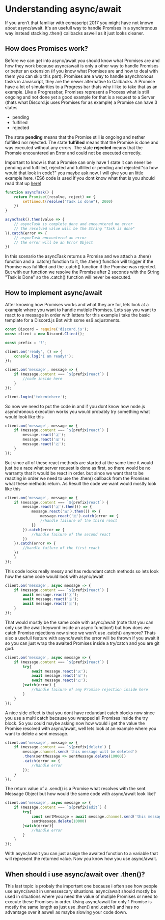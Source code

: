 # Understanding async/await

If you aren't that familiar with ecmascript 2017 you might have not known about async/await. It's an usefull way to handle Promises in a synchronous way instead stacking .then() callbacks aswell as it just looks cleaner.

## How does Promises work?

Before we can get into async/await you should know what Promises are and how they work because async/await is only a other way to handle Promises or better an extension (if you know what Promises are and how to deal with them you can skip this part). Promises are a way to handle asynchronous tasks in Javascript, they are the newer alternative to Callbacks. A Promise have a lot of simularities to a Progress bar thats why i like to take that as an example. Like a Progressbar, Promises represent a Process what is still ongoing and not done yet a good example for that is a request to a Server (thats what Discord.js uses Promises for as example) a Promise can have 3 states

* pending
* fulfilled
* rejected

The state **pending** means that the Promise still is ongoing and nether fulfilled nor rejected.
The state **fulfilled** means that the Promise is done and was executed without any errors.
The state **rejected** means that the Promsie encountered an Error and could not be executed correctly.

Important to know is that a Promise can only have 1 state it can never be pending and fulfilled, rejected and fulfilled or pending and rejected."so how would that look in code?" you maybe ask now. I will give you an little example here.
(ES6 code is used if you dont know what that is you should read that up [here](/additional-info/es6-syntax))

```js
function asyncTask() {
	return Promise((resolve, reject) => {
		setTimeout(resolve("Task is done"), 2000)
	})
}

asyncTask().then(value => {
	// asyncTask is complete done and encountered no error
	// The resolved value will be the String "Task is done"
}).catch(error => {
	// asyncTask encountered an error
	// the error will be an Error Object
})
```

In this scenario the asyncTask returns a Promise and we attach a .then() function and a .catch() function to it, the .then() function will trigger if the Promise was fulfilled and the .catch() function if the Promise was rejected. But with our function we resolve the Promise after 2 seconds with the String "Task is Done" so the .catch() function will never be executed.

## How to implement async/await

After knowing how Promises works and what they are for, lets look at a example where you want to handle mutiple Promises. Lets say you want to react to a message in order with letters for this example i take the basic template for a Discord.js Bot with some es6 adjustments.

```js
const Discord = require('discord.js');
const client = new Discord.Client();

const prefix = '?';

client.on('ready', () => {
	console.log('I am ready!');
});

client.on('message', message => {
	if (message.content === `${prefix}react`) {
		//code inside here
	}
});

client.login('tokeninhere');
```

So now we need to put the code in and if you dont know how node.js asynchronous execution works you would probably try something what would look like this

```js
client.on('message', message => {
	if (message.content === `${prefix}react`) {
		message.react('🇦');
		message.react('🇧');
		message.react('🇨');
	}
});
```

But since all of these react methods are started at the same time it would just be a race what server request is done as first, so there would be no warranty that it would be react in order. but since we want that to be reacting in order we need to use the .then() callback from the Promises what these methods return. As Result the code we want would mostly look like this

```js
client.on('message', message => {
	if (message.content === `${prefix}react`) {
		message.react('🇦').then(() => {
			message.react('🇧').then(() => {
				message.react('🇨').catch(error => {
				//handle failure of the third react
			})
		}).catch(error => {
			//handle failure of the second react
		})
	}).catch(error => {
		//handle failure of the first react
	})
	}
});
```

This code looks really messy and has redundant catch methods so lets look how the same code would look with async/await

```js
client.on('message', async message => {
	if (message.content === `${prefix}react`) {
		await message.react('🇦');
		await message.react('🇧');
		await message.react('🇨');
	}
});
```

That would mostly be the same code with async/await (note that you can only use the await keyword inside an async function!) but how does we catch Promise rejections now since we won't use .catch() anymore? Thats also a usefull feature with async/await the error will be thrown if you await it so you can just wrap the awaited Promises inside a try/catch and you are git gud. 

```js
client.on('message', async message => {
	if (message.content === `${prefix}react`) {
		try{
			await message.react('🇦');
			await message.react('🇧');
			await message.react('🇨');
		}catch(error) {
			//handle failure of any Promise rejection inside here
		}
	}
});
```

A nice side effect is that you dont have redundant catch blocks now since you use a multi catch because you wrapped all Promises inside the try block. So you could maybe asking now how would i get the value the Promise resolved with async/await, well lets look at an example where you want to delete a sent message.

```js
client.on('message', message => {
	if (message.content === `${prefix}delete`) {
		message.channel.send('this message will be deleted')
		.then(sentMessage => sentMessage.delete(10000))
		.catch(error => {
			//handle error
		});
	}
});
```

The return value of a .send() is a Promise what resolves with the sent Message Object but how would the same code with async/await look like?

```js
client.on('message', async message => {
	if (message.content === `${prefix}edit`) {
		try{
			const sentMessage = await message.channel.send('this message will be edited')
			sentMessage.delete(10000)
		}catch(error){
			//handle error
		}
	}
});
```

With async/await you can just assign the awaited function to a variable that will represent the returned value. Now you know how you use async/await.

## When should i use async/await over .then()?

This last topic is probaly the important one because i often see how people use async/await in unnessescary situations. async/await should mostly be used in situations where you need the value of mutiple Promises or need to execute these Promises in order. Using async/await for only 1 Promise is mostly the same length as just use .then() and .catch() and has no advantage over it aswell as maybe slowing your code down.